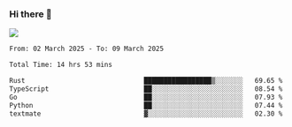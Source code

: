 ### Hi there 👋️

![](https://komarev.com/ghpvc/?username=Loner1024)

<!--START_SECTION:waka-->

```txt
From: 02 March 2025 - To: 09 March 2025

Total Time: 14 hrs 53 mins

Rust                              █████████████████▒░░░░░░░   69.65 %
TypeScript                        ██░░░░░░░░░░░░░░░░░░░░░░░   08.54 %
Go                                ██░░░░░░░░░░░░░░░░░░░░░░░   07.93 %
Python                            ██░░░░░░░░░░░░░░░░░░░░░░░   07.44 %
textmate                          ▓░░░░░░░░░░░░░░░░░░░░░░░░   02.30 %
```

<!--END_SECTION:waka-->



